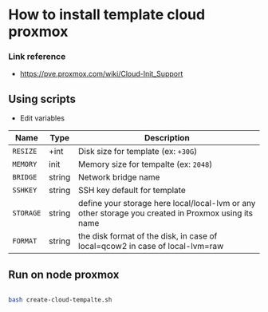 # How to install template cloud proxmox

### Link reference
- https://pve.proxmox.com/wiki/Cloud-Init_Support

## Using scripts

- Edit variables

| Name | Type | Description |
| --- | --- | --- |
| `RESIZE` | +int | Disk size for template (ex: `+30G`) |
| `MEMORY` | init | Memory size for tempalte (ex: `2048`) |
| `BRIDGE` | string | Network bridge name |
| `SSHKEY` | string | SSH key default for template |
| `STORAGE` | string | define your storage here local/local-lvm or any other storage you created in Proxmox using its name |
| `FORMAT` | string | the disk format of the disk, in case of local=qcow2 in case of local-lvm=raw |

## Run on node proxmox

```bash 

bash create-cloud-tempalte.sh 

```